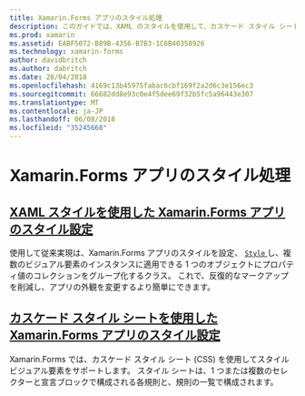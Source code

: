 ```yaml
---
title: Xamarin.Forms アプリのスタイル処理
description: このガイドでは、XAML のスタイルを使用して、カスケード スタイル シートを使用して、Xamarin.Forms アプリケーションのスタイルを設定する方法について説明します。
ms.prod: xamarin
ms.assetid: EABF5072-B89B-4356-B7B3-1C6B40358926
ms.technology: xamarin-forms
author: davidbritch
ms.author: dabritch
ms.date: 28/04/2018
ms.openlocfilehash: 4169c13b45975fabac6cbf169f2a2d6c3e156ec3
ms.sourcegitcommit: 66682dd8e93c0e4f5dee69f32b5fc5a96443e307
ms.translationtype: MT
ms.contentlocale: ja-JP
ms.lasthandoff: 06/08/2018
ms.locfileid: "35245668"
---
```

# <a name="styling-xamarinforms-apps"></a>Xamarin.Forms アプリのスタイル処理

## <a name="styling-xamarinforms-apps-using-xaml-stylesxamlindexmd"></a>[XAML スタイルを使用した Xamarin.Forms アプリのスタイル設定](xaml/index.md)

使用して従来実現は、Xamarin.Forms アプリのスタイルを設定、 [ `Style` ](https://developer.xamarin.com/api/type/Xamarin.Forms.Style/)し、複数のビジュアル要素のインスタンスに適用できる 1 つのオブジェクトにプロパティ値のコレクションをグループ化するクラス。 これで、反復的なマークアップを削減し、アプリの外観を変更するより簡単にできます。

## <a name="styling-xamarinforms-apps-using-cascading-style-sheetscssindexmd"></a>[カスケード スタイル シートを使用した Xamarin.Forms アプリのスタイル設定](css/index.md)

Xamarin.Forms では、カスケード スタイル シート (CSS) を使用してスタイル ビジュアル要素をサポートします。 スタイル シートは、1 つまたは複数のセレクターと宣言ブロックで構成される各規則と、規則の一覧で構成されます。
